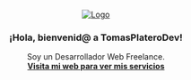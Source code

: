 <!-- PROJECT LOGO -->
<br />
<div align="center">
  <a href="https://github.com/othneildrew/Best-README-Template">
    <img src="https://tomasplatero.dev/wp-content/uploads/2023/07/cropped-TomasPlatero.Dev-Logo-2.png" alt="Logo">
  </a>

  <h3 align="center">¡Hola, bienvenid@ a TomasPlateroDev!</h3>

  <p align="center">
    Soy un Desarrollador Web Freelance.
    <br />
    <a href="https://github.com/othneildrew/Best-README-Template"><strong>Visita mi web para ver mis servicios</strong></a>
    <br />
  </p>
</div>
